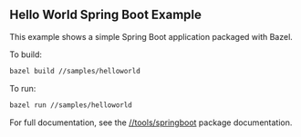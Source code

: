 ## Hello World Spring Boot Example


This example shows a simple Spring Boot application packaged with Bazel.

To build:

```bash
bazel build //samples/helloworld
```

To run:

```bash
bazel run //samples/helloworld
```

For full documentation, see the [//tools/springboot](../../tools/springboot) package documentation.
